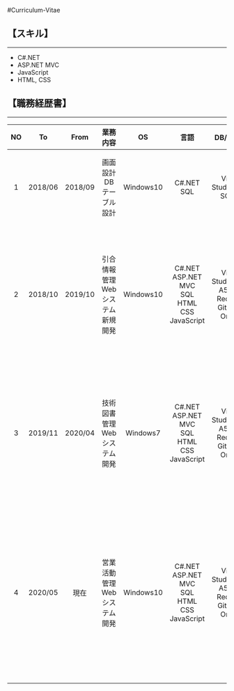 #Curriculum-Vitae
## 【スキル】
---

- C#.NET
- ASP.NET MVC
- JavaScript
- HTML, CSS

## 【職務経歴書】

---

| NO | To | From | 業務内容 | OS | 言語| DB/ツール | 工程 |
| :----: | :----: | :----: | :----: | :----: | :----: | :----: | :----: |
| 1 | 2018/06 | 2018/09 | 画面設計<br />DBテーブル設計 | Windows10 | C#.NET<br />SQL | Visual Studio2015<br />SQLite | 製造<br />単体テスト |
| 2 | 2018/10 | 2019/10 | 引合情報管理<br />Webシステム新規開発 | Windows10 | C#.NET<br />ASP.NET MVC<br />SQL<br />HTML<br />CSS<br />JavaScript | Visual Studio2017<br />A5MK2<br />Redmine<br />Git Bash<br />Oracle | 詳細設計<br />製造<br />テスト<br />リリース |
| 3 | 2019/11 | 2020/04 | 技術図書管理<br />Webシステム開発 | Windows7 | C#.NET<br />ASP.NET MVC<br />SQL<br />HTML<br />CSS<br />JavaScript | Visual Studio2015<br />A5MK2<br />Redmine<br />Git Bash<br />Oracle | 詳細設計<br />実装<br />テスト<br />リリース |
| 4 | 2020/05 | 現在 | 営業活動管理<br />Webシステム開発 | Windows10 | C#.NET<br />ASP.NET MVC<br />SQL<br />HTML<br />CSS<br />JavaScript | Visual Studio2017<br />A5MK2<br />Redmine<br />Git Bash<br />Oracle | 基本設計<br />詳細設計<br />製造<br />テスト<br />リリース |